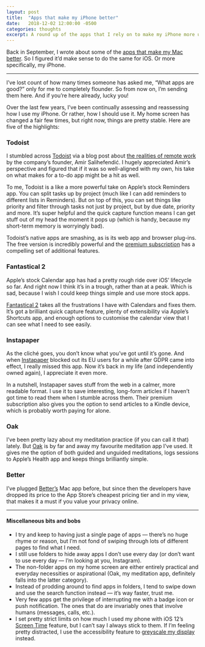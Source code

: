 ```yaml
---
layout: post
title:  "Apps that make my iPhone better"
date:   2018-12-02 12:00:00 -0500
categories: thoughts
excerpt: A round up of the apps that I rely on to make my iPhone more useful.
---
```

Back in September, I wrote about some of the [apps that make my Mac better](https://freddiewrit.es/apps-that-make-my-mac-better/). So I figured it’d make sense to do the same for iOS. Or more specifically, my iPhone.

---------------

I’ve lost count of how many times someone has asked me, “What apps are good?” only for me to completely flounder. So from now on, I’m sending them here. And if you’re here already, lucky you!

Over the last few years, I’ve been continually assessing and reassessing how I use my iPhone. Or rather, how I should use it. My home screen has changed a fair few times, but right now, things are pretty stable. Here are five of the highlights:

### Todoist

I stumbled across [Todoist](https://todoist.com/) via a blog post about [the realities of remote work](https://doist.com/blog/remote-work-mental-health/) by the company’s founder, Amir Salihefendić. I hugely appreciated Amir’s perspective and figured that if it was so well-aligned with my own, his take on what makes for a to-do app might be a hit as well.

To me, Todoist is a like a more powerful take on Apple’s stock Reminders app. You can split tasks up by project (much like I can add reminders to different lists in Reminders). But on top of this, you can set things like priority and filter through tasks not just by project, but by due date, priority and more. It’s super helpful and the quick capture function means I can get stuff out of my head the moment it pops up (which is handy, because my short-term memory is worryingly bad).

Todoist’s native apps are smashing, as is its web app and browser plug-ins. The free version is incredibly powerful and the [premium subscription](https://todoist.com/r/freddie_harrison_auyjlk) has a compelling set of additional features.

### Fantastical 2

Apple’s stock Calendar app has had a pretty rough ride over iOS’ lifecycle so far. And right now I think it’s in a trough, rather than at a peak. Which is sad, because I wish I could keep things simple and use more stock apps.

[Fantastical 2](https://flexibits.com/fantastical) takes all the frustrations I have with Calendars and fixes them. It’s got a brilliant quick capture feature, plenty of extensibility via Apple’s Shortcuts app, and enough options to customise the calendar view that I can see what I need to see easily.

### Instapaper

As the cliché goes, you don’t know what you’ve got until it’s gone. And when [Instapaper](https://www.instapaper.com/) blocked out its EU users for a while after GDPR came into effect, I really missed this app. Now it’s back in my life (and independently owned again), I appreciate it even more.

In a nutshell, Instapaper saves stuff from the web in a calmer, more readable format. I use it to save interesting, long-form articles if I haven’t got time to read them when I stumble across them. Their premium subscription also gives you the option to send articles to a Kindle device, which is probably worth paying for alone.

### Oak

I’ve been pretty lazy about my meditation practice (if you can call it that) lately. But [Oak](https://www.oakmeditation.com/) is by far and away my favourite meditation app I’ve used. It gives me the option of both guided and unguided meditations, logs sessions to Apple’s Health app and keeps things brilliantly simple.

### Better

I’ve plugged [Better’s](https://better.fyi/) Mac app before, but since then the developers have dropped its price to the App Store’s cheapest pricing tier and in my view, that makes it a must if you value your privacy online.

---------------

#### Miscellaneous bits and bobs

* I try and keep to having just a single page of apps — there’s no huge rhyme or reason, but I’m not fond of swiping through lots of different pages to find what I need.
* I still use folders to hide away apps I don’t use every day (or don’t want to use every day — I’m looking at you, Instagram).
* The non-folder apps on my home screen are either entirely practical and everyday necessities or aspirational (Oak, my meditation app, definitely falls into the latter category).
* Instead of prodding around to find apps in folders, I tend to swipe down and use the search function instead — it’s way faster, trust me.
* Very few apps get the privilege of interrupting me with a badge icon or push notification. The ones that do are invariably ones that involve humans (messages, calls, etc.).
* I set pretty strict limits on how much I used my phone with iOS 12’s [Screen Time](https://support.apple.com/en-us/HT208982) feature, but I can’t say I always stick to them. If I’m feeling pretty distracted, I use the accessibility feature to [greyscale my display](https://lifehacker.com/change-your-screen-to-grayscale-to-combat-phone-addicti-1795821843) instead.
